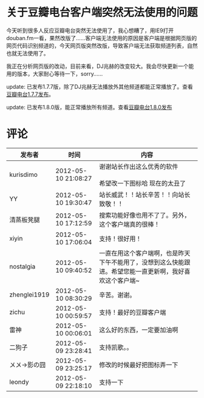 # 关于豆瓣电台客户端突然无法使用的问题

今天听到很多人反应豆瓣电台突然无法使用了，我心想糟了，用IE9打开douban.fm一看，果然改版了……客户端无法使用的原因是客户端是根据网页版的网页代码识别频道的，今天网页版突然改版，导致客户端无法获取频道列表，自然也就无法使用了。

我正在分析网页版的改动，目前来看，DJ兆赫的改变较大。我会尽快更新一个能用的版本，大家耐心等待一下，sorry……

update: 已发布1.7.7版，除了DJ兆赫无法播放外其他频道都能正常播放了。查看[豆瓣电台1.7.7发布](/article/%e8%b1%86%e7%93%a3%e7%94%b5%e5%8f%b01-7-7%e5%8f%91%e5%b8%83)。

update: 已发布1.8.0版，能正常播放所有频道。查看[豆瓣电台1.8.0发布](/article/%e8%b1%86%e7%93%a3%e7%94%b5%e5%8f%b01-8-0%e5%8f%91%e5%b8%83)

# 评论

发布者 | 时间 | 内容
--- | --- | ---
kurisdimo | 2012-05-10 21:08:27 | 谢谢站长作出这么优秀的软件<br/><br/>希望改一下图标哈   现在的太丑了
YY | 2012-05-10 19:30:47 | 站长威武！！站长辛苦！！向站长致敬！！
清蒸板凳腿 | 2012-05-10 17:12:59 | 搜索功能好像也用不了了。另外，这个客户端真的很棒！
xiyin | 2012-05-10 17:06:04 | 支持！很好用！
nostalgia | 2012-05-10 09:40:52 | 一直在用这个客户端啊，也是昨天下午不能用了，没想到这么快能跟进。希望您能一直更新啊，我好喜欢这个客户端~
zhenglei1919 | 2012-05-10 08:30:29 | 辛苦。谢谢。
zichu | 2012-05-10 00:59:57 | 支持！最好的豆瓣客户端
雷神 | 2012-05-10 00:06:01 | 这么好的东西，一定要加油啊
二狗子 | 2012-05-09 23:28:41 | 支持凯歌。。
〤〤→影の囧 | 2012-05-09 23:25:17 | 修改的时候最好把图标弄一下
leondy | 2012-05-09 22:18:10 | 支持一下

